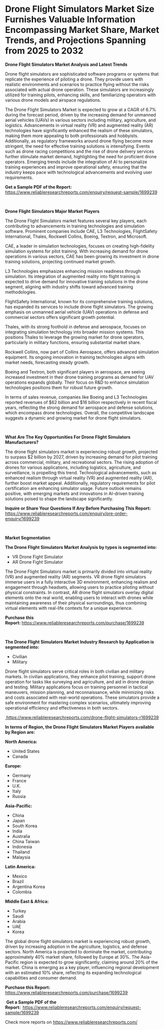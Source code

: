 <p><h1>Drone Flight Simulators Market Size Furnishes Valuable Information Encompassing Market Share, Market Trends, and Projections Spanning from 2025 to 2032</h1></p><p><strong>Drone Flight Simulators Market Analysis and Latest Trends</strong></p>
<p><p>Drone flight simulators are sophisticated software programs or systems that replicate the experience of piloting a drone. They provide users with realistic environments and scenarios to practice flying without the risks associated with actual drone operation. These simulators are increasingly utilized for training pilots, enhancing skills, and familiarizing operators with various drone models and airspace regulations. </p><p>The Drone Flight Simulators Market is expected to grow at a CAGR of 6.7% during the forecast period, driven by the increasing demand for unmanned aerial vehicles (UAVs) in various sectors including military, agriculture, and logistics. Advancements in virtual reality (VR) and augmented reality (AR) technologies have significantly enhanced the realism of these simulators, making them more appealing to both professionals and hobbyists. Additionally, as regulatory frameworks around drone flying become more stringent, the need for effective training solutions is intensifying. Events such as drone racing competitions and the rise of drone delivery services further stimulate market demand, highlighting the need for proficient drone operators. Emerging trends include the integration of AI to personalize training experiences and improve operational safety, ensuring that the industry keeps pace with technological advancements and evolving user requirements.</p></p>
<p><strong>Get a Sample PDF of the Report:&nbsp;</strong> <a href="https://www.reliableresearchreports.com/enquiry/request-sample/1699239?utm_campaign=3253&utm_medium=2&utm_source=Github&utm_content=ia&utm_term=27032025&utm_id=drone-flight-simulators">https://www.reliableresearchreports.com/enquiry/request-sample/1699239</a></p>
<p>&nbsp;</p>
<p><strong>Drone Flight Simulators Major Market Players</strong></p>
<p><p>The Drone Flight Simulators market features several key players, each contributing to advancements in training technologies and simulation software. Prominent companies include CAE, L3 Technologies, FlightSafety International, Thales, Rockwell Collins, Boeing, Textron, and Microsoft.</p><p>CAE, a leader in simulation technologies, focuses on creating high-fidelity simulation systems for pilot training. With increasing demand for drone operations in various sectors, CAE has been growing its investment in drone training solutions, projecting continued market growth.</p><p>L3 Technologies emphasizes enhancing mission readiness through simulation. Its integration of augmented reality into flight training is expected to drive demand for innovative training solutions in the drone segment, aligning with industry shifts toward advanced training methodologies.</p><p>FlightSafety International, known for its comprehensive training solutions, has expanded its services to include drone flight simulators. The growing emphasis on unmanned aerial vehicle (UAV) operations in defense and commercial sectors offers significant growth potential.</p><p>Thales, with its strong foothold in defense and aerospace, focuses on integrating simulation technology into broader mission systems. This positions Thales to leverage the growing market for drone operators, particularly in military functions, ensuring substantial market share.</p><p>Rockwell Collins, now part of Collins Aerospace, offers advanced simulation equipment. Its ongoing innovation in training technologies aligns with market needs, forecasting steady growth.</p><p>Boeing and Textron, both significant players in aerospace, are seeing increased investment in their drone training programs as demand for UAV operations expands globally. Their focus on R&D to enhance simulation technologies positions them for robust future growth.</p><p>In terms of sales revenue, companies like Boeing and L3 Technologies reported revenues of $62 billion and $16 billion respectively in recent fiscal years, reflecting the strong demand for aerospace and defense solutions, which encompass drone technologies. Overall, the competitive landscape suggests a dynamic and growing market for drone flight simulators.</p></p>
<p>&nbsp;</p>
<p><strong>What Are The Key Opportunities For Drone Flight Simulators Manufacturers?</strong></p>
<p><p>The drone flight simulators market is experiencing robust growth, projected to surpass $2 billion by 2027, driven by increasing demand for pilot training across commercial, military, and recreational sectors. The rising adoption of drones for various applications, including logistics, agriculture, and surveillance, is propelling this trend. Technological advancements, such as enhanced realism through virtual reality (VR) and augmented reality (AR), further boost market appeal. Additionally, regulatory requirements for pilot certification are enhancing simulator usage. Future outlook remains positive, with emerging markets and innovations in AI-driven training solutions poised to shape the landscape significantly.</p></p>
<p><strong>Inquire or Share Your Questions If Any Before Purchasing This Report:</strong> <a href="https://www.reliableresearchreports.com/enquiry/pre-order-enquiry/1699239?utm_campaign=3253&utm_medium=2&utm_source=Github&utm_content=ia&utm_term=27032025&utm_id=drone-flight-simulators">https://www.reliableresearchreports.com/enquiry/pre-order-enquiry/1699239</a></p>
<p>&nbsp;</p>
<p><strong>Market Segmentation</strong></p>
<p><strong>The Drone Flight Simulators Market Analysis by types is segmented into:</strong></p>
<p><ul><li>VR Drone Fight Simulator</li><li>AR Drone Fight Simulator</li></ul></p>
<p><p>The Drone Flight Simulators market is primarily divided into virtual reality (VR) and augmented reality (AR) segments. VR drone flight simulators immerse users in a fully interactive 3D environment, enhancing realism and engagement through headsets, allowing users to practice piloting without physical constraints. In contrast, AR drone flight simulators overlay digital elements onto the real world, enabling users to interact with drones while maintaining awareness of their physical surroundings, thus combining virtual elements with real-life contexts for a unique experience.</p></p>
<p><strong>Purchase this Report:&nbsp;</strong><a href="https://www.reliableresearchreports.com/purchase/1699239?utm_campaign=3253&utm_medium=2&utm_source=Github&utm_content=ia&utm_term=27032025&utm_id=drone-flight-simulators">https://www.reliableresearchreports.com/purchase/1699239</a></p>
<p>&nbsp;</p>
<p><strong>The Drone Flight Simulators Market Industry Research by Application is segmented into:</strong></p>
<p><ul><li>Civilian</li><li>Military</li></ul></p>
<p><p>Drone flight simulators serve critical roles in both civilian and military markets. In civilian applications, they enhance pilot training, support drone operation for tasks like surveying and agriculture, and aid in drone design and testing. Military applications focus on training personnel in tactical maneuvers, mission planning, and reconnaissance, while minimizing risks and costs associated with real-world operations. These simulators provide a safe environment for mastering complex scenarios, ultimately improving operational efficiency and effectiveness in both sectors.</p></p>
<p><a href="https://www.reliableresearchreports.com/drone-flight-simulators-r1699239?utm_campaign=3253&utm_medium=2&utm_source=Github&utm_content=ia&utm_term=27032025&utm_id=drone-flight-simulators">&nbsp;https://www.reliableresearchreports.com/drone-flight-simulators-r1699239</a></p>
<p><strong>In terms of Region, the Drone Flight Simulators Market Players available by Region are:</strong></p>
<p>
    <p> <strong> North America: </strong>
        <ul>
            <li>United States</li>
            <li>Canada</li>
        </ul>
        </p> 
    <p> <strong> Europe: </strong>
        <ul>
            <li>Germany</li>
            <li>France</li>
            <li>U.K.</li>
            <li>Italy</li>
            <li>Russia</li>
        </ul>
        </p> 
    <p> <strong> Asia-Pacific: </strong>
        <ul>
            <li>China</li>
            <li>Japan</li>
            <li>South Korea</li>
            <li>India</li>
            <li>Australia</li>
            <li>China Taiwan</li>
            <li>Indonesia</li>
            <li>Thailand</li>
            <li>Malaysia</li>
        </ul>
        </p> 
    <p> <strong> Latin America: </strong>
        <ul>
            <li>Mexico</li>
            <li>Brazil</li>
            <li>Argentina Korea</li>
            <li>Colombia</li>
        </ul>
        </p> 
    <p> <strong> Middle East & Africa: </strong>
        <ul>
            <li>Turkey</li>
            <li>Saudi</li>
            <li>Arabia</li>
            <li>UAE</li>
            <li>Korea</li>
        </ul>
    </p>
    </p>
<p><p>The global drone flight simulators market is experiencing robust growth, driven by increasing adoption in the agriculture, logistics, and defense sectors. North America is projected to dominate the market, contributing approximately 40% market share, followed by Europe at 30%. The Asia-Pacific region is expected to grow significantly, claiming around 20% of the market. China is emerging as a key player, influencing regional development with an estimated 10% share, reflecting its expanding technological capabilities and consumer demand.</p></p>
<p><strong>Purchase this Report: </strong><a href="https://www.reliableresearchreports.com/purchase/1699239?utm_campaign=3253&utm_medium=2&utm_source=Github&utm_content=ia&utm_term=27032025&utm_id=drone-flight-simulators">https://www.reliableresearchreports.com/purchase/1699239</a></p>
<p>&nbsp;<strong>Get a Sample PDF of the Report:&nbsp;&nbsp;</strong><a href="https://www.reliableresearchreports.com/enquiry/request-sample/1699239?utm_campaign=3253&utm_medium=2&utm_source=Github&utm_content=ia&utm_term=27032025&utm_id=drone-flight-simulators">https://www.reliableresearchreports.com/enquiry/request-sample/1699239</a></p>
<p><strong></strong></p>
<p>Check more reports on <a href="https://www.reliableresearchreports.com/?utm_campaign=3253&utm_medium=2&utm_source=Github&utm_content=ia&utm_term=27032025&utm_id=drone-flight-simulators">https://www.reliableresearchreports.com/</a></p>